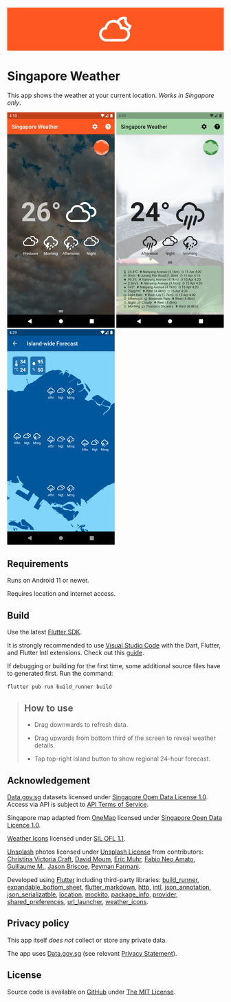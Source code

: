 ![Banner](doc/images/banner-758.png)

# Singapore Weather

This app shows the weather at your current location. *Works in Singapore only*.

![Screenshot 1](doc/images/screenshot-1-250.png)
![Screenshot 2](doc/images/screenshot-2-250.png)
![Screenshot 3](doc/images/screenshot-3-250.png)

## Requirements

Runs on Android 11 or newer.

Requires location and internet access.

## Build

Use the latest [Flutter SDK](https://flutter.dev/docs/get-started/install).

It is strongly recommended to use [Visual Studio Code](https://code.visualstudio.com/) with the Dart, Flutter, and Flutter Intl extensions. Check out this [guide](https://flutter.dev/docs/development/tools/vs-code).

If debugging or building for the first time, some additional source files have to generated first. Run the command:
```
flutter pub run build_runner build
```

> ## How to use
>
> - Drag downwards to refresh data.
>
> - Drag upwards from bottom third of the screen to reveal weather details.
>
> - Tap top-right island button to show regional 24-hour forecast.

## Acknowledgement

[Data.gov.sg](https://data.gov.sg/) datasets licensed under [Singapore Open Data License 1.0](https://data.gov.sg/open-data-licence). Access via API is subject to [API Terms of Service](https://data.gov.sg/privacy-and-website-terms#api-terms).

Singapore map adapted from [OneMap](https://www.onemap.gov.sg/main/v2/) licensed under [Singapore Open Data Licence 1.0](https://www.onemap.gov.sg/legal/opendatalicence.html).

[Weather Icons](https://erikflowers.github.io/weather-icons/) licensed under [SIL OFL 1.1](http://scripts.sil.org/OFL).

[Unsplash](https://unsplash.com) photos licensed under [Unsplash License](https://unsplash.com/license) from contributors: [Christina Victoria Craft](https://unsplash.com/s/photos/wind?utm_source=unsplash&utm_medium=referral&utm_content=creditCopyText), [David Moum](https://unsplash.com/@davidmoum?utm_source=unsplash&utm_medium=referral&utm_content=creditCopyText), [Eric Muhr](https://unsplash.com/@ericmuhr?utm_source=unsplash&utm_medium=referral&utm_content=creditCopyText), [Fabio Neo Amato](https://unsplash.com/@cloudsdealer?utm_source=unsplash&utm_medium=referral&utm_content=creditCopyText), [Guillaume M.](https://unsplash.com/@guimgn?utm_source=unsplash&utm_medium=referral&utm_content=creditCopyText), [Jason Briscoe](https://unsplash.com/@jsnbrsc?utm_source=unsplash&utm_medium=referral&utm_content=creditCopyText), [Peyman Farmani](https://unsplash.com/@peymanfarmani?utm_source=unsplash&utm_medium=referral&utm_content=creditCopyText).

Developed using [Flutter](https://flutter.dev) including third-party libraries: [build_runner](https://pub.dev/packages/build_runner), [expandable_bottom_sheet](https://pub.dev/packages/expandable_bottom_sheet), [flutter_markdown](https://pub.dev/packages/flutter_markdown), [http](https://pub.dev/packages/http), [intl](https://pub.dev/packages/intl), [json_annotation](https://pub.dev/packages/json_annotation), [json_serializatble](https://pub.dev/packages/json_serializable), [location](https://pub.dev/packages/location), [mockito](https://pub.dev/packages/mockito), [package_info](https://pub.dev/packages/package_info), [provider](https://pub.dev/packages/provider), [shared_preferences](https://pub.dev/packages/shared_preferences), [url_launcher](https://pub.dev/packages/url_launcher), [weather_icons](https://pub.dev/packages/weather_icons).

## Privacy policy

This app itself *does not* collect or store any private data.

The app uses [Data.gov.sg](https://data.gov.sg/) (see relevant [Privacy Statement](https://data.gov.sg/privacy-and-website-terms#privacy)).

## License

Source code is available on [GitHub](https://github.com/hum-ler/singapore_weather) under [The MIT License](https://opensource.org/licenses/MIT).
